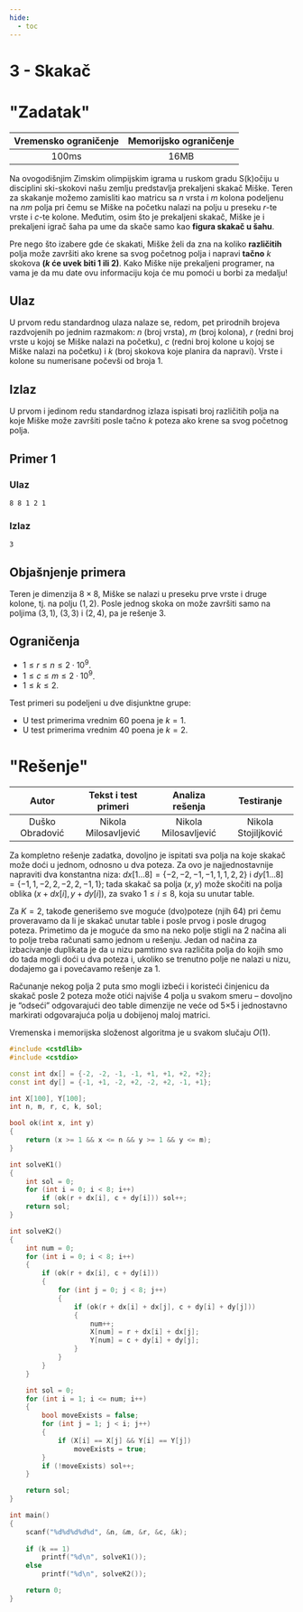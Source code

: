 ```yaml
---
hide:
  - toc
---
```


# 3 - Skakač

#  "Zadatak"

| Vremensko ograničenje | Memorijsko ograničenje |
|:-:|:-:|
| 100ms | 16MB |

Na ovogodišnjim Zimskim olimpijskim igrama u ruskom gradu S(k)očiju u disciplini ski-skokovi našu zemlju predstavlja prekaljeni skakač Miške. Teren za skakanje možemo zamisliti kao matricu sa $n$ vrsta i $m$ kolona podeljenu na $nm$ polja pri čemu se Miške na početku nalazi na polju u preseku $r$-te vrste i $c$-te kolone. Međutim, osim što je prekaljeni skakač, Miške je i prekaljeni igrač šaha pa ume da skače samo kao **figura skakač u šahu**.

Pre nego što izabere gde će skakati, Miške želi da zna na koliko **različitih** polja može završiti ako krene sa svog početnog polja i napravi **tačno** $k$ skokova **($k$ će uvek biti $1$ ili $2$)**. Kako Miške nije prekaljeni programer, na vama je da mu date ovu informaciju koja će mu pomoći u borbi za medalju!

## Ulaz
U prvom redu standardnog ulaza nalaze se, redom, pet prirodnih brojeva razdvojenih po jednim razmakom: $n$ (broj vrsta), $m$ (broj kolona), $r$ (redni broj vrste u kojoj se Miške nalazi na početku), $c$ (redni broj kolone u kojoj se Miške nalazi na početku) i $k$ (broj skokova koje planira da napravi). Vrste i kolone su numerisane počevši od broja $1$.

## Izlaz
U prvom i jedinom redu standardnog izlaza ispisati broj različitih polja na koje Miške može završiti posle tačno $k$ poteza ako krene sa svog početnog polja.

## Primer 1
### Ulaz
```
8 8 1 2 1
```

### Izlaz
```
3
```

## Objašnjenje primera
Teren je dimenzija $8\times 8$, Miške se nalazi u preseku prve vrste i druge kolone, tj. na polju $(1, 2)$. Posle jednog skoka on može završiti samo na poljima $(3, 1)$, $(3, 3)$ i $(2, 4)$, pa je rešenje $3$.

## Ograničenja

* $1 \leq r \leq n \leq 2\cdot 10^9$.
* $1 \leq c \leq m \leq 2\cdot 10^9$.
* $1 \leq k \leq 2$.

Test primeri su podeljeni u dve disjunktne grupe:

* U test primerima vrednim $60$ poena je $k=1$.
* U test primerima vrednim $40$ poena je $k=2$.


#  "Rešenje"

| Autor | Tekst i test primeri | Analiza rеšenja | Testiranje |
|:-:|:-:|:-:|:-:|
| Duško Obradović | Nikola Milosavljević | Nikola Milosavljević | Nikola Stojiljković |

Za kompletno rešenje zadatka, dovoljno je ispitati sva polja na koje skakač može doći u jednom, odnosno u dva poteza.  Za ovo je najjednostavnije napraviti dva konstantna niza: $dx[1\ldots 8] = \{-2, -2, -1, -1, 1, 1, 2, 2\}$ i $dy[1\ldots 8] = \{-1, 1, -2, 2, -2, 2, -1, 1\}$; tada skakač sa polja $(x, y)$ može skočiti na polja oblika $(x+dx[i], y+dy[i])$, za svako $1\leq i \leq 8$, koja su unutar table.

Za $K=2$, takođe generišemo sve moguće (dvo)poteze (njih $64$) pri čemu proveravamo da li je skakač unutar table i posle prvog i posle drugog poteza. Primetimo da je moguće da smo na neko polje stigli na $2$ načina ali to polje treba računati samo jednom u rešenju. Jedan od načina za izbacivanje duplikata je da u nizu pamtimo sva različita polja do kojih smo do tada mogli doći u dva poteza i, ukoliko se trenutno polje ne nalazi u nizu, dodajemo ga i povećavamo rešenje za $1$.

Računanje nekog polja $2$ puta smo mogli izbeći i koristeći činjenicu da skakač posle $2$ poteza može otići najviše 4 polja u svakom smeru – dovoljno je “odseći” odgovarajući deo table dimenzije ne veće od 5×5 i jednostavno markirati odgovarajuća polja u dobijenoj maloj matrici.

Vremenska i memorijska složenost algoritma je u svakom slučaju $O(1)$.

``` cpp title="03_skakac.cpp" linenums="1"
#include <cstdlib>
#include <cstdio>

const int dx[] = {-2, -2, -1, -1, +1, +1, +2, +2};
const int dy[] = {-1, +1, -2, +2, -2, +2, -1, +1};

int X[100], Y[100];
int n, m, r, c, k, sol;

bool ok(int x, int y)
{
	return (x >= 1 && x <= n && y >= 1 && y <= m);
}

int solveK1()
{
	int sol = 0;
	for (int i = 0; i < 8; i++)
		if (ok(r + dx[i], c + dy[i])) sol++;
	return sol;
}

int solveK2()
{
	int num = 0;
	for (int i = 0; i < 8; i++)
	{
		if (ok(r + dx[i], c + dy[i]))
		{
			for (int j = 0; j < 8; j++)
			{
				if (ok(r + dx[i] + dx[j], c + dy[i] + dy[j]))
				{
					num++;
					X[num] = r + dx[i] + dx[j];
					Y[num] = c + dy[i] + dy[j];
				}
			}
		}
	}

	int sol = 0;
	for (int i = 1; i <= num; i++)
	{
		bool moveExists = false;
		for (int j = 1; j < i; j++)
		{
			if (X[i] == X[j] && Y[i] == Y[j])
				moveExists = true;
		}
		if (!moveExists) sol++;
	}

	return sol;
}

int main()
{
	scanf("%d%d%d%d%d", &n, &m, &r, &c, &k);
		
	if (k == 1)
		printf("%d\n", solveK1());
	else
		printf("%d\n", solveK2());

	return 0;
}
```
